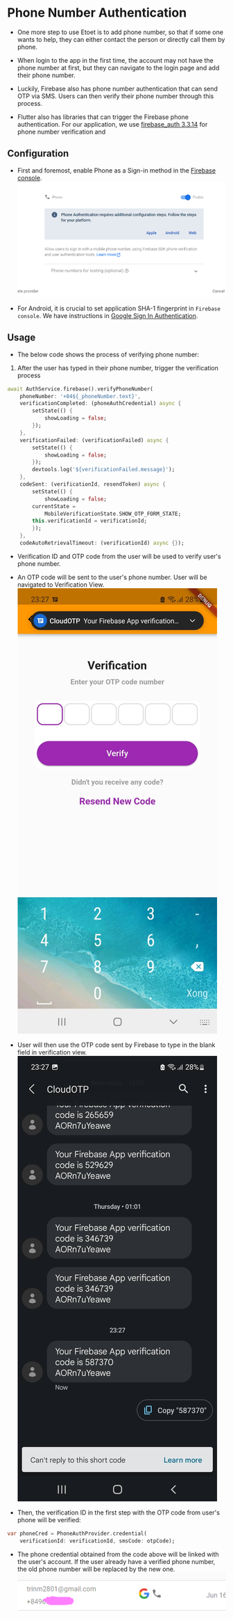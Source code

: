 # Phone Number Authentication
- One more step to use Etoet is to add phone number, so that if some one wants to help, they can either contact the person or directly call them by phone.

- When login to the app in the first time, the account may not have the phone number at first, but they can navigate to the login page and add their phone number.

- Luckily, Firebase also has phone number authentication that can send OTP via SMS. Users can then verify their phone number through this process.

- Flutter also has libraries that can trigger the Firebase phone authentication. For our application, we use [firebase_auth 3.3.14](https://pub.dev/packages/firebase_auth) for phone number verification and 
## Configuration
- First and foremost, enable Phone as a Sign-in method in the [Firebase console](https://console.firebase.google.com/u/0/project/_/authentication/providers).
![Enable Phone Firebase](/documentation/Collections/enable_phone_auth.png)

- For Android, it is crucial to set application SHA-1 fingerprint in `Firebase console`. We have instructions in [Google Sign In Authentication](/documentation/google_authentication.md).

## Usage
- The below code shows the process of verifying phone number:

1. After the user has typed in their phone number, trigger the verification process
```dart
await AuthService.firebase().verifyPhoneNumber(
    phoneNumber: '+84${_phoneNumber.text}',
    verificationCompleted: (phoneAuthCredential) async {
        setState(() {
            showLoading = false;
        });
    },
    verificationFailed: (verificationFailed) async {
        setState(() {
            showLoading = false;
        });
        devtools.log('${verificationFailed.message}');
    },
    codeSent: (verificationId, resendToken) async {
        setState(() {
            showLoading = false;
        currentState =
            MobileVerificationState.SHOW_OTP_FORM_STATE;
        this.verificationId = verificationId;
        });
    },
    codeAutoRetrievalTimeout: (verificationId) async {});
```
- Verification ID and OTP code from the user will be used to verify user's phone number.
- An OTP code will be sent to the user's phone number. User will be navigated to Verification View.
![Verification view](/documentation/Collections/phone_verification_view.png)

- User will then use the OTP code sent by Firebase to type in the blank field in verification view.
![OTP](/documentation/Collections/OTP.png)

- Then, the verification ID in the first step with the OTP code from user's phone will be verified:
```dart
var phoneCred = PhoneAuthProvider.credential(
    verificationId: verificationId, smsCode: otpCode);
``` 
- The phone credential obtained from the code above will be linked with the user's account. If the user already have a verified phone number, the old phone number will be replaced by the new one.
![Phone linked with account](/documentation/Collections/phone_linked_account.png)